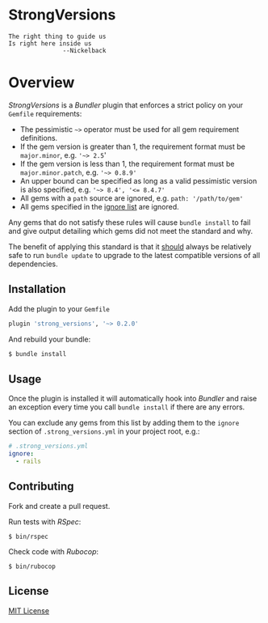 # StrongVersions

```
The right thing to guide us
Is right here inside us
               --Nickelback
```

# Overview

_StrongVersions_ is a _Bundler_ plugin that enforces a strict policy on your `Gemfile` requirements:

* The pessimistic `~>` operator must be used for all gem requirement definitions.
* If the gem version is greater than 1, the requirement format must be `major.minor`, e.g. `'~> 2.5`'
* If the gem version is less than 1, the requirement format must be `major.minor.patch`, e.g. `'~> 0.8.9'`
* An upper bound can be specified as long as a valid pessimistic version is also specified, e.g. `'~> 8.4', '<= 8.4.7'`
* All gems with a `path` source are ignored, e.g. `path: '/path/to/gem'`
* All gems specified in the [ignore list](#ignore) are ignored.

Any gems that do not satisfy these rules will cause `bundle install` to fail and give output detailing which gems did not meet the standard and why.

The benefit of applying this standard is that it [should](https://semver.org/) always be relatively safe to run `bundle update` to upgrade to the latest compatible versions of all dependencies.

## Installation

Add the plugin to your `Gemfile`

```ruby
plugin 'strong_versions', '~> 0.2.0'
```

And rebuild your bundle:

```bash
$ bundle install
```

## Usage

Once the plugin is installed it will automatically hook into _Bundler_ and raise an exception every time you call `bundle install` if there are any errors.

<a name="ignore"></a>You can exclude any gems from this list by adding them to the `ignore` section of `.strong_versions.yml` in your project root, e.g.:

```yaml
# .strong_versions.yml
ignore:
  - rails
```

## Contributing

Fork and create a pull request.

Run tests with _RSpec_:

```
$ bin/rspec
```

Check code with _Rubocop_:

```
$ bin/rubocop
```

## License

[MIT License](LICENSE)
